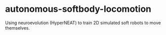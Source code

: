 # autonomous-softbody-locomotion
Using neuroevolution (HyperNEAT) to train 2D simulated soft robots to move themselves.


